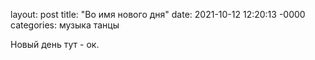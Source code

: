 layout: post
title: "Во имя нового дня"
date: 2021-10-12 12:20:13 -0000
categories: музыка танцы

Новый день тут - ок.
